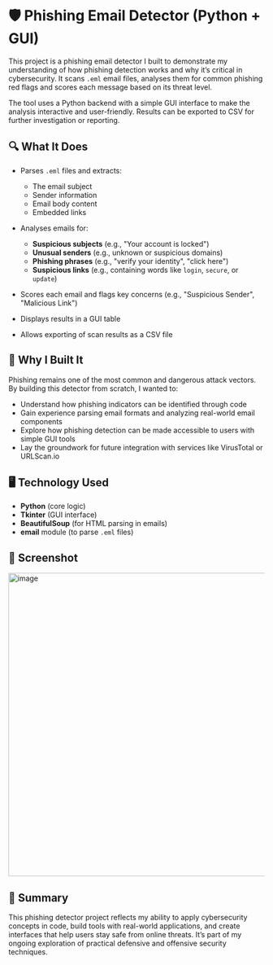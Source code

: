 # 🛡️ Phishing Email Detector (Python + GUI)

This project is a phishing email detector I built to demonstrate my understanding of how phishing detection works and why it’s critical in cybersecurity. It scans `.eml` email files, analyses them for common phishing red flags and scores each message based on its threat level.

The tool uses a Python backend with a simple GUI interface to make the analysis interactive and user-friendly. Results can be exported to CSV for further investigation or reporting.

## 🔍 What It Does

- Parses `.eml` files and extracts:
  - The email subject
  - Sender information
  - Email body content
  - Embedded links

- Analyses emails for:
  - **Suspicious subjects** (e.g., "Your account is locked")
  - **Unusual senders** (e.g., unknown or suspicious domains)
  - **Phishing phrases** (e.g., "verify your identity", "click here")
  - **Suspicious links** (e.g., containing words like `login`, `secure`, or `update`)

- Scores each email and flags key concerns (e.g., "Suspicious Sender", "Malicious Link")

- Displays results in a GUI table

- Allows exporting of scan results as a CSV file

## 🎯 Why I Built It

Phishing remains one of the most common and dangerous attack vectors. By building this detector from scratch, I wanted to:

- Understand how phishing indicators can be identified through code
- Gain experience parsing email formats and analyzing real-world email components
- Explore how phishing detection can be made accessible to users with simple GUI tools
- Lay the groundwork for future integration with services like VirusTotal or URLScan.io

## 🖥️ Technology Used

- **Python** (core logic)
- **Tkinter** (GUI interface)
- **BeautifulSoup** (for HTML parsing in emails)
- **email** module (to parse `.eml` files)


## 📸 Screenshot

<img width="596" alt="image" src="https://github.com/user-attachments/assets/ea429760-205e-4862-8ffd-07d0a68a5485" />


## 📝 Summary

This phishing detector project reflects my ability to apply cybersecurity concepts in code, build tools with real-world applications, and create interfaces that help users stay safe from online threats. It’s part of my ongoing exploration of practical defensive and offensive security techniques.
